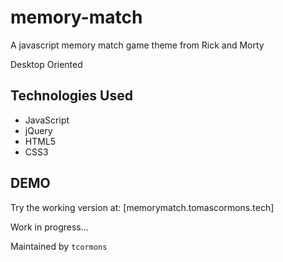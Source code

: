 # memory-match
A javascript memory match game theme from Rick and Morty 

Desktop Oriented

## Technologies Used

- JavaScript
- jQuery
- HTML5
- CSS3

## DEMO
Try the working version at: [memorymatch.tomascormons.tech]

Work in progress...

Maintained by `tcormons` 
